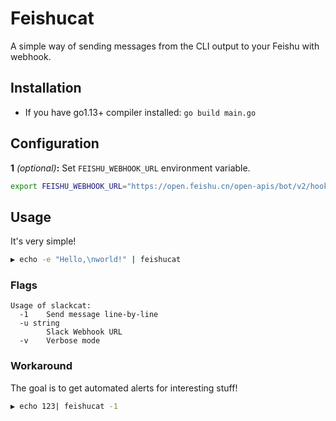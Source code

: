 # Feishucat

A simple way of sending messages from the CLI output to your Feishu with webhook.

## Installation

- If you have go1.13+ compiler installed: `go build main.go`

## Configuration

**1** _(optional)_**:** Set `FEISHU_WEBHOOK_URL` environment variable.
```bash
export FEISHU_WEBHOOK_URL="https://open.feishu.cn/open-apis/bot/v2/hook/xxxxxxx"
```

## Usage

It's very simple!

```bash
▶ echo -e "Hello,\nworld!" | feishucat
```

### Flags

```
Usage of slackcat:
  -1    Send message line-by-line
  -u string
        Slack Webhook URL
  -v    Verbose mode
```

### Workaround

The goal is to get automated alerts for interesting stuff!

```bash
▶ echo 123| feishucat -1
```

